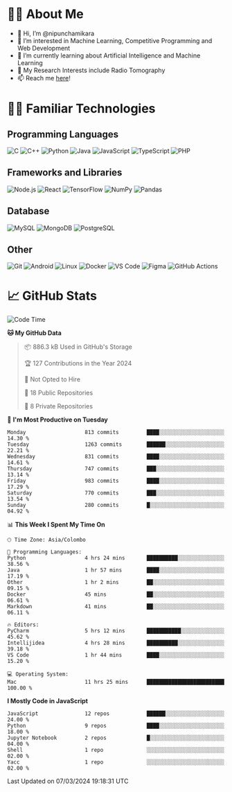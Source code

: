# 🙋‍♂️ About Me
- 👋 Hi, I’m @nipunchamikara
- 👀 I’m interested in Machine Learning, Competitive Programming and Web Development
- 🌱 I’m currently learning about Artificial Intelligence and Machine Learning
- 📜 My Research Interests include Radio Tomography
- 📫 Reach me [here](mailto:nipunchamikara@yahoo.com)!

# 👨‍💻 Familiar Technologies

## Programming Languages
![C](https://img.icons8.com/color/48/000000/c-programming.png "C")
![C++](https://img.icons8.com/color/48/000000/c-plus-plus-logo.png "C++")
![Python](https://img.icons8.com/color/48/000000/python.png "Python")
![Java](https://img.icons8.com/color/48/000000/java-coffee-cup-logo.png "Java")
![JavaScript](https://img.icons8.com/color/48/000000/javascript.png "JavaScript")
![TypeScript](https://img.icons8.com/color/48/000000/typescript.png "TypeScript")
![PHP](https://img.icons8.com/officel/48/000000/php-logo.png "PHP")

## Frameworks and Libraries
![Node.js](https://img.icons8.com/color/48/000000/nodejs.png "Node.js")
![React](https://img.icons8.com/officel/48/000000/react.png "React")
![TensorFlow](https://img.icons8.com/color/48/000000/tensorflow.png "TensorFlow")
![NumPy](https://img.icons8.com/color/48/000000/numpy.png "NumPy")
![Pandas](https://img.icons8.com/color/48/000000/pandas.png "Pandas")

## Database
![MySQL](https://img.icons8.com/color/48/000000/mysql-logo.png "MySQL")
![MongoDB](https://img.icons8.com/color/48/000000/mongodb.png "MongoDB")
![PostgreSQL](https://img.icons8.com/color/48/000000/postgreesql.png "PostgreSQL")

## Other
![Git](https://img.icons8.com/color/48/000000/git.png "Git")
![Android](https://img.icons8.com/color/48/000000/android-os.png "Android")
![Linux](https://img.icons8.com/color/48/000000/linux.png "Linux")
![Docker](https://img.icons8.com/color/48/000000/docker.png "Docker")
![VS Code](https://img.icons8.com/color/48/000000/visual-studio-code-2019.png "VS Code")
![Figma](https://img.icons8.com/color/48/000000/figma.png "Figma")
![GitHub Actions](https://img.icons8.com/color/48/000000/github.png "GitHub Actions")

# 📈 GitHub Stats

<!--START_SECTION:waka-->
![Code Time](http://img.shields.io/badge/Code%20Time-512%20hrs%2039%20mins-blue)

**🐱 My GitHub Data** 

> 📦 886.3 kB Used in GitHub's Storage 
 > 
> 🏆 127 Contributions in the Year 2024
 > 
> 🚫 Not Opted to Hire
 > 
> 📜 18 Public Repositories 
 > 
> 🔑 8 Private Repositories 
 > 
📅 **I'm Most Productive on Tuesday** 

```text
Monday                   813 commits         ████░░░░░░░░░░░░░░░░░░░░░   14.30 % 
Tuesday                  1263 commits        ██████░░░░░░░░░░░░░░░░░░░   22.21 % 
Wednesday                831 commits         ████░░░░░░░░░░░░░░░░░░░░░   14.61 % 
Thursday                 747 commits         ███░░░░░░░░░░░░░░░░░░░░░░   13.14 % 
Friday                   983 commits         ████░░░░░░░░░░░░░░░░░░░░░   17.29 % 
Saturday                 770 commits         ███░░░░░░░░░░░░░░░░░░░░░░   13.54 % 
Sunday                   280 commits         █░░░░░░░░░░░░░░░░░░░░░░░░   04.92 % 
```


📊 **This Week I Spent My Time On** 

```text
🕑︎ Time Zone: Asia/Colombo

💬 Programming Languages: 
Python                   4 hrs 24 mins       ██████████░░░░░░░░░░░░░░░   38.56 % 
Java                     1 hr 57 mins        ████░░░░░░░░░░░░░░░░░░░░░   17.19 % 
Other                    1 hr 2 mins         ██░░░░░░░░░░░░░░░░░░░░░░░   09.15 % 
Docker                   45 mins             ██░░░░░░░░░░░░░░░░░░░░░░░   06.61 % 
Markdown                 41 mins             ██░░░░░░░░░░░░░░░░░░░░░░░   06.11 % 

🔥 Editors: 
PyCharm                  5 hrs 12 mins       ███████████░░░░░░░░░░░░░░   45.62 % 
Intellijidea             4 hrs 28 mins       ██████████░░░░░░░░░░░░░░░   39.18 % 
VS Code                  1 hr 44 mins        ████░░░░░░░░░░░░░░░░░░░░░   15.20 % 

💻 Operating System: 
Mac                      11 hrs 25 mins      █████████████████████████   100.00 % 
```

**I Mostly Code in JavaScript** 

```text
JavaScript               12 repos            ██████░░░░░░░░░░░░░░░░░░░   24.00 % 
Python                   9 repos             ████░░░░░░░░░░░░░░░░░░░░░   18.00 % 
Jupyter Notebook         2 repos             █░░░░░░░░░░░░░░░░░░░░░░░░   04.00 % 
Shell                    1 repo              ░░░░░░░░░░░░░░░░░░░░░░░░░   02.00 % 
Yacc                     1 repo              ░░░░░░░░░░░░░░░░░░░░░░░░░   02.00 % 
```




 Last Updated on 07/03/2024 19:18:31 UTC
<!--END_SECTION:waka-->

